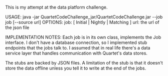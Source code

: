 This is my attempt at the data platform challenge. 

USAGE:
java -jar QuartetCodeChallenge_jar/QuartetCodeChallenge.jar --job job [--source url]
OPTIONS:
job: [ Initial | Nightly | Matching ]
url: the url of the json file

IMPLEMENTATION NOTES:
Each job is in its own class, implements the Job interface.
I don't have a database connection, so I implemented stub endpoints that the
jobs talk to.
I assumed that in real life there's a data service layer that handles
communication with Quartet's data stores.

The stubs are backed by JSON files. A limitation of the stub is that it doesn't
store the data offline unless you tell it to write at the end of the jobs.
